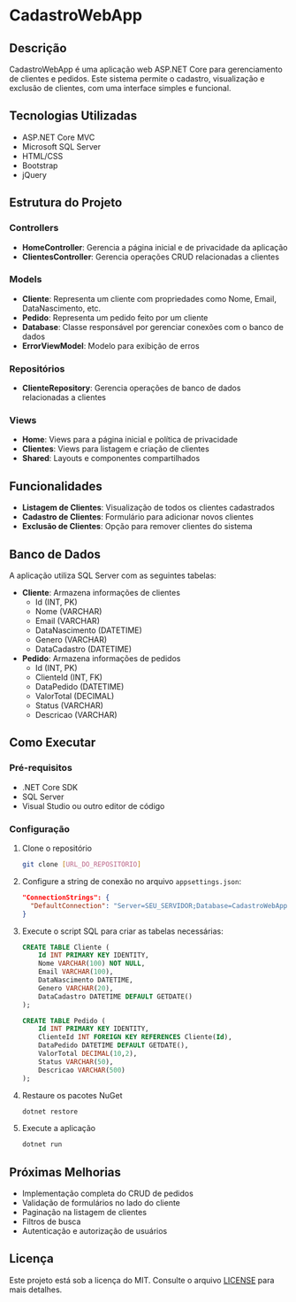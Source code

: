 # CadastroWebApp

## Descrição
CadastroWebApp é uma aplicação web ASP.NET Core para gerenciamento de clientes e pedidos. Este sistema permite o cadastro, visualização e exclusão de clientes, com uma interface simples e funcional.

## Tecnologias Utilizadas
- ASP.NET Core MVC
- Microsoft SQL Server
- HTML/CSS
- Bootstrap
- jQuery

## Estrutura do Projeto

### Controllers
- **HomeController**: Gerencia a página inicial e de privacidade da aplicação
- **ClientesController**: Gerencia operações CRUD relacionadas a clientes

### Models
- **Cliente**: Representa um cliente com propriedades como Nome, Email, DataNascimento, etc.
- **Pedido**: Representa um pedido feito por um cliente
- **Database**: Classe responsável por gerenciar conexões com o banco de dados
- **ErrorViewModel**: Modelo para exibição de erros

### Repositórios
- **ClienteRepository**: Gerencia operações de banco de dados relacionadas a clientes

### Views
- **Home**: Views para a página inicial e política de privacidade
- **Clientes**: Views para listagem e criação de clientes
- **Shared**: Layouts e componentes compartilhados

## Funcionalidades
- **Listagem de Clientes**: Visualização de todos os clientes cadastrados
- **Cadastro de Clientes**: Formulário para adicionar novos clientes
- **Exclusão de Clientes**: Opção para remover clientes do sistema

## Banco de Dados
A aplicação utiliza SQL Server com as seguintes tabelas:
- **Cliente**: Armazena informações de clientes
  - Id (INT, PK)
  - Nome (VARCHAR)
  - Email (VARCHAR)
  - DataNascimento (DATETIME)
  - Genero (VARCHAR)
  - DataCadastro (DATETIME)
- **Pedido**: Armazena informações de pedidos
  - Id (INT, PK)
  - ClienteId (INT, FK)
  - DataPedido (DATETIME)
  - ValorTotal (DECIMAL)
  - Status (VARCHAR)
  - Descricao (VARCHAR)

## Como Executar

### Pré-requisitos
- .NET Core SDK
- SQL Server
- Visual Studio ou outro editor de código

### Configuração
1. Clone o repositório
   ```bash
   git clone [URL_DO_REPOSITÓRIO]
   ```

2. Configure a string de conexão no arquivo `appsettings.json`:
   ```json
   "ConnectionStrings": {
     "DefaultConnection": "Server=SEU_SERVIDOR;Database=CadastroWebApp;Trusted_Connection=True;MultipleActiveResultSets=true"
   }
   ```

3. Execute o script SQL para criar as tabelas necessárias:
   ```sql
   CREATE TABLE Cliente (
       Id INT PRIMARY KEY IDENTITY,
       Nome VARCHAR(100) NOT NULL,
       Email VARCHAR(100),
       DataNascimento DATETIME,
       Genero VARCHAR(20),
       DataCadastro DATETIME DEFAULT GETDATE()
   );

   CREATE TABLE Pedido (
       Id INT PRIMARY KEY IDENTITY,
       ClienteId INT FOREIGN KEY REFERENCES Cliente(Id),
       DataPedido DATETIME DEFAULT GETDATE(),
       ValorTotal DECIMAL(10,2),
       Status VARCHAR(50),
       Descricao VARCHAR(500)
   );
   ```

4. Restaure os pacotes NuGet
   ```bash
   dotnet restore
   ```

5. Execute a aplicação
   ```bash
   dotnet run
   ```

## Próximas Melhorias
- Implementação completa do CRUD de pedidos
- Validação de formulários no lado do cliente
- Paginação na listagem de clientes
- Filtros de busca
- Autenticação e autorização de usuários

## Licença
Este projeto está sob a licença do MIT. Consulte o arquivo [LICENSE](/LICENSE) para mais detalhes.

